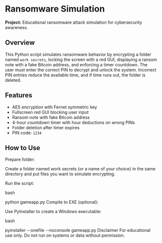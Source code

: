 # Ransomware Simulation

**Project:** Educational ransomware attack simulation for cybersecurity awareness.

## Overview

This Python script simulates ransomware behavior by encrypting a folder named `work secrets`, locking the screen with a red GUI, displaying a ransom note with a fake Bitcoin address, and enforcing a timer countdown. The user must enter the correct PIN to decrypt and unlock the system. Incorrect PIN entries reduce the available time, and if time runs out, the folder is deleted.

## Features

- AES encryption with Fernet symmetric key
- Fullscreen red GUI blocking user input
- Ransom note with fake Bitcoin address
- 4-hour countdown timer with hour deductions on wrong PINs
- Folder deletion after timer expires
- PIN code: `1234`

## How to Use

Prepare folder:

Create a folder named work secrets {or a name of your choice} in the same directory and put files you want to simulate encrypting.

Run the script:

bash

python gameapp.py
Compile to EXE (optional):

Use PyInstaller to create a Windows executable:

bash

pyinstaller --onefile --noconsole gameapp.py
Disclaimer
For educational use only. Do not run on systems or data without permission.

